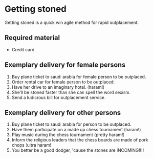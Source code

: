 # Getting stoned

Getting stoned is a quick win agile method for rapid outplacement.

## Required material
- Credit card

## Exemplary delivery for female persons
1. Buy plane ticket to saudi arabia for female person to be outplaced.
2. Order rental car for female person to be outplaced.
3. Have her drive to an imaginary hotel. (haram!)
4. She'll be stoned faster than she can spell the word sexism.
5. Send a ludicrous bill for outplacement service.

## Exemplary delivery for other persons
1. Buy plane ticket to saudi arabia for person to be outplaced.
2. Have them participate on a made up chess tournament (haram!)
3. Play music during the chess tournament (pretty haram!)
4. Inform the religious leaders that the chess boards are made of pork chops (ultra haram!
5. You better be a good dodger, 'cause the stones are INCOMING!!!!
